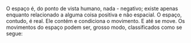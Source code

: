 ﻿O espaço é, do ponto de vista humano, nada - negativo; existe apenas enquanto relacionado a alguma coisa positiva e não espacial. O espaço, contudo, é real. Ele contém e condiciona o movimento. E até se move. Os movimentos do espaço podem ser, grosso modo, classificados como se segue: